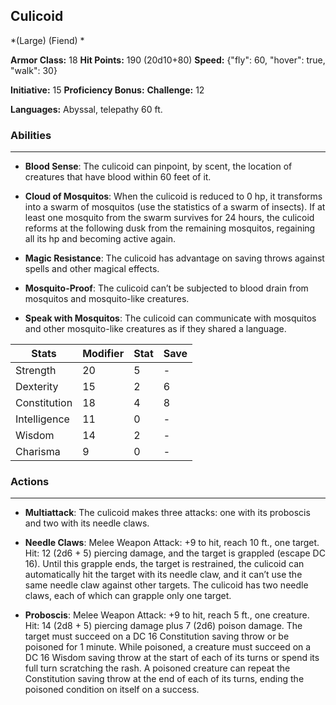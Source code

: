## Culicoid
*(Large) (Fiend) *

**Armor Class:** 18
**Hit Points:** 190 (20d10+80)
**Speed:** {"fly": 60, "hover": true, "walk": 30}

**Initiative:** 15
**Proficiency Bonus:**
**Challenge:** 12

**Languages:** Abyssal, telepathy 60 ft.

### Abilities
 --- 
- **Blood Sense**: The culicoid can pinpoint, by scent, the location of creatures that have blood within 60 feet of it.

- **Cloud of Mosquitos**: When the culicoid is reduced to 0 hp, it transforms into a swarm of mosquitos (use the statistics of a swarm of insects). If at least one mosquito from the swarm survives for 24 hours, the culicoid reforms at the following dusk from the remaining mosquitos, regaining all its hp and becoming active again.

- **Magic Resistance**: The culicoid has advantage on saving throws against spells and other magical effects.

- **Mosquito-Proof**: The culicoid can’t be subjected to blood drain from mosquitos and mosquito-like creatures.

- **Speak with Mosquitos**: The culicoid can communicate with mosquitos and other mosquito-like creatures as if they shared a language.



| Stats | Modifier | Stat | Save
| ---- | ---- | ---- | ---- |
| Strength | 20 | 5 | - |
| Dexterity | 15 | 2 | 6 |
| Constitution | 18 | 4 | 8 |
| Intelligence | 11 | 0 | - |
| Wisdom | 14 | 2 | - |
| Charisma | 9 | 0 | - |

### Actions
 --- 
- **Multiattack**: The culicoid makes three attacks: one with its proboscis and two with its needle claws.

- **Needle Claws**: Melee Weapon Attack: +9 to hit, reach 10 ft., one target. Hit: 12 (2d6 + 5) piercing damage, and the target is grappled (escape DC 16). Until this grapple ends, the target is restrained, the culicoid can automatically hit the target with its needle claw, and it can’t use the same needle claw against other targets. The culicoid has two needle claws, each of which can grapple only one target.

- **Proboscis**: Melee Weapon Attack: +9 to hit, reach 5 ft., one creature. Hit: 14 (2d8 + 5) piercing damage plus 7 (2d6) poison damage. The target must succeed on a DC 16 Constitution saving throw or be poisoned for 1 minute. While poisoned, a creature must succeed on a DC 16 Wisdom saving throw at the start of each of its turns or spend its full turn scratching the rash. A poisoned creature can repeat the Constitution saving throw at the end of each of its turns, ending the poisoned condition on itself on a success.

